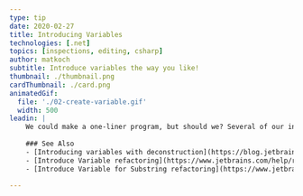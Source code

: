 ```yaml
---
type: tip
date: 2020-02-27
title: Introducing Variables
technologies: [.net]
topics: [inspections, editing, csharp]
author: matkoch
subtitle: Introduce variables the way you like!
thumbnail: ./thumbnail.png
cardThumbnail: ./card.png
animatedGif:
  file: './02-create-variable.gif'
  width: 500
leadin: |
    We could make a one-liner program, but should we? Several of our introduce variable refactorings help keeping your code base more readable. Don't forget to use meaningful names! 🏷
    
    ### See Also
    - [Introducing variables with deconstruction](https://blog.jetbrains.com/dotnet/2018/04/26/introduce-variable-iterate-merge-back-deconstruction/)
    - [Introduce Variable refactoring](https://www.jetbrains.com/help/rider/Refactorings__Introduce_Variable.html)
    - [Introduce Variable for Substring refactoring](https://www.jetbrains.com/help/rider/Refactorings__Introduce_Variable_for_Substring.html)
    
---
```

